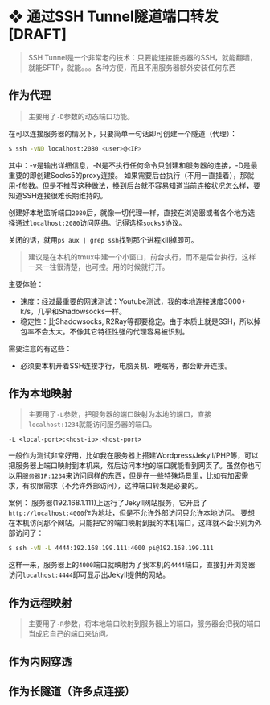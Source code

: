 # ❖ 通过SSH Tunnel隧道端口转发 [DRAFT]

> SSH Tunnel是一个非常老的技术：只要能连接服务器的SSH，就能翻墙，就能SFTP，就能。。。各种方便，而且不用服务器额外安装任何东西

## 作为代理
> 主要用了`-D`参数的动态端口功能。

在可以连接服务器的情况下，只要简单一句话即可创建一个隧道（代理）：
```sh
$ ssh -vND localhost:2080 <user>@<IP>
```
其中：-v是输出详细信息，-N是不执行任何命令只创建和服务器的连接，-D是最重要的即创建Socks5的proxy连接。
如果需要后台执行（不用一直挂着），那就用-f参数。但是不推荐这种做法，换到后台就不容易知道当前连接状况怎么样，要知道SSH连接很难长期维持的。

创建好本地监听端口`2080`后，就像一切代理一样，直接在浏览器或者各个地方选择通过`localhost:2080`访问网络。记得选择`socks5`协议。

关闭的话，就用`ps aux | grep ssh`找到那个进程kill掉即可。

> 建议是在本机的tmux中建一个小窗口，前台执行，而不是后台执行，这样一来一往很清楚，也可控。用的时候就打开。


主要体验：
- 速度：经过最重要的网速测试：Youtube测试，我的本地连接速度3000+ k/s，几乎和Shadowsocks一样。
- 稳定性：比Shadowsocks, R2Ray等都要稳定。由于本质上就是SSH，所以掉包率不会太大。不像其它特征性强的代理容易被识别。

需要注意的有这些：
- 必须要本机开着SSH连接才行，电脑关机、睡眠等，都会断开连接。

## 作为本地映射
> 主要用了`-L`参数，把服务器的端口映射为本地的端口，直接`localhost:1234`就能访问服务器的端口。
```
-L <local-port>:<host-ip>:<host-port>
```

一般作为测试非常好用，比如我在服务器上搭建Wordpress/Jekyll/PHP等，可以把服务器上端口映射到本机来，然后访问本地的端口就能看到网页了。虽然你也可以用`服务器IP:1234`来访问同样的东西，但是在一些特殊场景里，比如有加密需求，有权限需求（不允许外部访问），这种端口转发是必要的。

案例：
服务器(192.168.1.111)上运行了Jekyll网站服务，它开启了`http://localhost:4000`作为地址，但是不允许外部访问只允许本地访问。
要想在本机访问那个网站，只能把它的端口映射到我的本机端口，这样就不会识别为外部访问了：
```sh
$ ssh -vN -L 4444:192.168.199.111:4000 pi@192.168.199.111
```
这样一来，服务器上的`4000`端口就映射为了我本机的`4444`端口，直接打开浏览器访问`localhost:4444`即可显示出Jekyll提供的网站。

## 作为远程映射
> 主要用了`-R`参数，将本地端口映射到服务器上的端口，服务器会把我的端口当成它自己的端口来访问。


## 作为内网穿透


## 作为长隧道（许多点连接）

